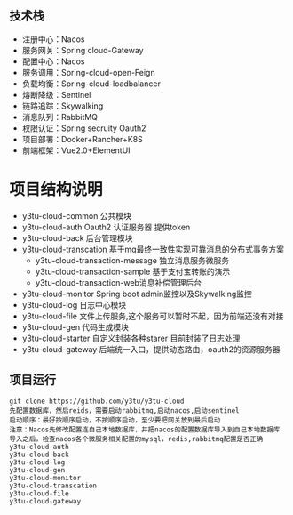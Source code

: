 ## 技术栈
- 注册中心：Nacos
- 服务网关：Spring cloud-Gateway
- 配置中心：Nacos
- 服务调用：Spring-cloud-open-Feign
- 负载均衡：Spring-cloud-loadbalancer
- 熔断降级：Sentinel
- 链路追踪：Skywalking
- 消息队列：RabbitMQ
- 权限认证：Spring secruity Oauth2
- 项目部署：Docker+Rancher+K8S
- 前端框架：Vue2.0+ElementUI

# 项目结构说明
- y3tu-cloud-common 公共模块
- y3tu-cloud-auth  Oauth2 认证服务器 提供token
- y3tu-cloud-back 后台管理模块
- y3tu-cloud-transcation 基于mq最终一致性实现可靠消息的分布式事务方案
  - y3tu-cloud-transaction-message 独立消息服务微服务
  - y3tu-cloud-transaction-sample 基于支付宝转账的演示
  - y3tu-cloud-transaction-web消息补偿管理后台
- y3tu-cloud-monitor Spring boot admin监控以及Skywalking监控
- y3tu-cloud-log 日志中心模块
- y3tu-cloud-file 文件上传服务,这个服务可以暂时不起，因为前端还没有对接
- y3tu-cloud-gen 代码生成模块
- y3tu-cloud-starter 自定义封装各种starer 目前封装了日志处理
- y3tu-cloud-gateway 后端统一入口，提供动态路由，oauth2的资源服务器

## 项目运行
```
git clone https://github.com/y3tu/y3tu-cloud
先配置数据库，然后reids，需要启动rabbitmq,启动nacos,启动sentinel
启动顺序：最好按顺序启动，不按顺序启动，至少要把网关放到最后启动
注意：Nacos先修改配置连自己本地数据库，并把nacos的配置数据库导入到自己本地数据库
导入之后，检查nacos各个微服务相关配置的mysql，redis,rabbitmq配置是否正确
y3tu-cloud-auth
y3tu-cloud-back
y3tu-cloud-log
y3tu-cloud-gen
y3tu-cloud-monitor
y3tu-cloud-transcation
y3tu-cloud-file 
y3tu-cloud-gateway
```